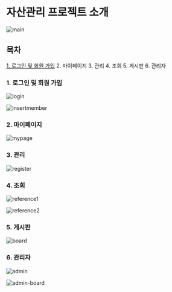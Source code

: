 # 자산관리 프로젝트 소개
![main](https://user-images.githubusercontent.com/66577309/83989759-698e5680-a982-11ea-92f7-6ef4b41f5666.PNG)
## 목차
[1. 로그인 및 회원 가입](#1-로그인-및-회원-가입)
2. 마이페이지
3. 관리
4. 조회
5. 게시판
6. 관리자 
### 1. 로그인 및 회원 가입
![login](https://user-images.githubusercontent.com/66577309/83991951-7a8e9600-a989-11ea-84e4-ae8bfc304167.JPG)

![insertmember](https://user-images.githubusercontent.com/66577309/83991954-7d898680-a989-11ea-9dee-f847ab0c577f.JPG)
### 2. 마이페이지
![mypage](https://user-images.githubusercontent.com/66577309/83991779-dd336200-a988-11ea-9e0f-4b3bb45e5e76.JPG)
### 3. 관리
![register](https://user-images.githubusercontent.com/66577309/83991783-df95bc00-a988-11ea-958f-a2485d1e9d4e.JPG)
### 4. 조회
![reference1](https://user-images.githubusercontent.com/66577309/83991786-e15f7f80-a988-11ea-9b32-33c29d40ed60.JPG)

![reference2](https://user-images.githubusercontent.com/66577309/83991788-e3294300-a988-11ea-8323-61b5aa344d63.JPG)
### 5. 게시판
![board](https://user-images.githubusercontent.com/66577309/83991790-e45a7000-a988-11ea-9ee8-4eb215f52b34.JPG)
### 6. 관리자 
![admin](https://user-images.githubusercontent.com/66577309/83991795-e58b9d00-a988-11ea-9602-5c19c1e5cad1.JPG)

![admin-board](https://user-images.githubusercontent.com/66577309/83991798-e6bcca00-a988-11ea-9a2b-c3de31b4bcb5.JPG)
